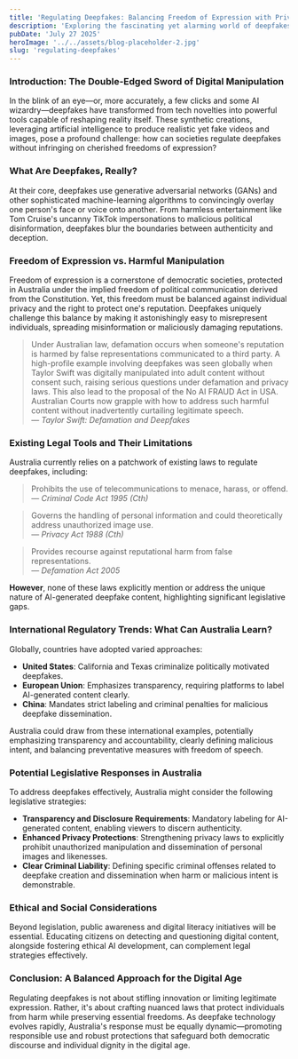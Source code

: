 ```yaml
---
title: 'Regulating Deepfakes: Balancing Freedom of Expression with Privacy and Reputation Rights'
description: 'Exploring the fascinating yet alarming world of deepfakes, this article dives into how we can regulate digital illusions without sacrificing free speech or privacy.'
pubDate: 'July 27 2025'
heroImage: '../../assets/blog-placeholder-2.jpg'
slug: 'regulating-deepfakes'
---
```


### Introduction: The Double-Edged Sword of Digital Manipulation

In the blink of an eye—or, more accurately, a few clicks and some AI wizardry—deepfakes have transformed from tech novelties into powerful tools capable of reshaping reality itself. These synthetic creations, leveraging artificial intelligence to produce realistic yet fake videos and images, pose a profound challenge: how can societies regulate deepfakes without infringing on cherished freedoms of expression?

### What Are Deepfakes, Really?

At their core, deepfakes use generative adversarial networks (GANs) and other sophisticated machine-learning algorithms to convincingly overlay one person's face or voice onto another. From harmless entertainment like Tom Cruise's uncanny TikTok impersonations to malicious political disinformation, deepfakes blur the boundaries between authenticity and deception.

### Freedom of Expression vs. Harmful Manipulation

Freedom of expression is a cornerstone of democratic societies, protected in Australia under the implied freedom of political communication derived from the Constitution. Yet, this freedom must be balanced against individual privacy and the right to protect one's reputation. Deepfakes uniquely challenge this balance by making it astonishingly easy to misrepresent individuals, spreading misinformation or maliciously damaging reputations.

> Under Australian law, defamation occurs when someone's reputation is harmed by false representations communicated to a third party. A high-profile example involving deepfakes was seen globally when Taylor Swift was digitally manipulated into adult content without consent such, raising serious questions under defamation and privacy laws. This also lead to the proposal of the No AI FRAUD Act in USA. Australian Courts now grapple with how to address such harmful content without inadvertently curtailing legitimate speech.<br>
> — <cite>Taylor Swift: Defamation and Deepfakes</cite>

### Existing Legal Tools and Their Limitations

Australia currently relies on a patchwork of existing laws to regulate deepfakes, including:

> Prohibits the use of telecommunications to menace, harass, or offend.<br>
> — <cite>Criminal Code Act 1995 (Cth)</cite>

> Governs the handling of personal information and could theoretically address unauthorized image use.<br>
> — <cite>Privacy Act 1988 (Cth)</cite>

> Provides recourse against reputational harm from false representations.<br>
> — <cite>Defamation Act 2005</cite>

**However**, none of these laws explicitly mention or address the unique nature of AI-generated deepfake content, highlighting significant legislative gaps.

### International Regulatory Trends: What Can Australia Learn?

Globally, countries have adopted varied approaches:
- **United States**: California and Texas criminalize politically motivated deepfakes.
- **European Union**: Emphasizes transparency, requiring platforms to label AI-generated content clearly.
- **China**: Mandates strict labeling and criminal penalties for malicious deepfake dissemination.

Australia could draw from these international examples, potentially emphasizing transparency and accountability, clearly defining malicious intent, and balancing preventative measures with freedom of speech.

### Potential Legislative Responses in Australia

To address deepfakes effectively, Australia might consider the following legislative strategies:
- **Transparency and Disclosure Requirements**: Mandatory labeling for AI-generated content, enabling viewers to discern authenticity.
- **Enhanced Privacy Protections**: Strengthening privacy laws to explicitly prohibit unauthorized manipulation and dissemination of personal images and likenesses.
- **Clear Criminal Liability**: Defining specific criminal offenses related to deepfake creation and dissemination when harm or malicious intent is demonstrable.

### Ethical and Social Considerations

Beyond legislation, public awareness and digital literacy initiatives will be essential. Educating citizens on detecting and questioning digital content, alongside fostering ethical AI development, can complement legal strategies effectively.

### Conclusion: A Balanced Approach for the Digital Age

Regulating deepfakes is not about stifling innovation or limiting legitimate expression. Rather, it's about crafting nuanced laws that protect individuals from harm while preserving essential freedoms. As deepfake technology evolves rapidly, Australia's response must be equally dynamic—promoting responsible use and robust protections that safeguard both democratic discourse and individual dignity in the digital age. 